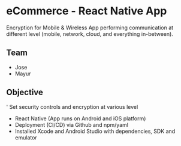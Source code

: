 # eCommerce - React Native App

Encryption for Mobile & Wireless App performing communication at different level (mobile, network, cloud, and everything in-between).

## Team

- Jose
- Mayur


## Objective

' Set security controls and encryption at various level

* React Native (App runs on Android and iOS platform)
* Deployment (CI/CD) via Github and npm/yaml 
* Installed Xcode and Android Studio with dependencies, SDK and emulator

